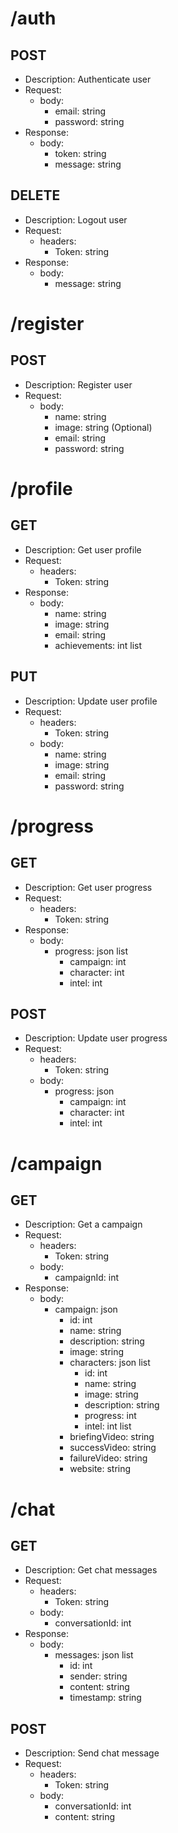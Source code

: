 # /auth
## POST
- Description: Authenticate user
- Request:
    - body:
        - email: string
        - password: string
- Response:
    - body:
        - token: string
        - message: string

## DELETE
- Description: Logout user
- Request:
    - headers:
        - Token: string
- Response:
    - body:
        - message: string

# /register
## POST
- Description: Register user
- Request:
    - body:
        - name: string
        - image: string (Optional)
        - email: string
        - password: string

# /profile
## GET
- Description: Get user profile
- Request:
    - headers:
        - Token: string
- Response:
    - body:
        - name: string
        - image: string
        - email: string
        - achievements: int list

## PUT
- Description: Update user profile
- Request:
    - headers:
        - Token: string
    - body:
        - name: string
        - image: string
        - email: string
        - password: string

# /progress
## GET
- Description: Get user progress
- Request:
    - headers:
        - Token: string
- Response:
    - body:
        - progress: json list
            - campaign: int
            - character: int
            - intel: int

## POST
- Description: Update user progress
- Request:
    - headers:
        - Token: string
    - body:
        - progress: json
            - campaign: int
            - character: int
            - intel: int

# /campaign
## GET
- Description: Get a campaign
- Request:
    - headers:
        - Token: string
    - body:
        - campaignId: int
- Response:
    - body:
        - campaign: json
            - id: int
            - name: string
            - description: string
            - image: string
            - characters: json list
                - id: int
                - name: string
                - image: string
                - description: string
                - progress: int
                - intel: int list
            - briefingVideo: string
            - successVideo: string
            - failureVideo: string
            - website: string

# /chat
## GET
- Description: Get chat messages
- Request:
    - headers:
        - Token: string
    - body:
        - conversationId: int
- Response:
    - body:
        - messages: json list
            - id: int
            - sender: string
            - content: string
            - timestamp: string

## POST
- Description: Send chat message
- Request:
    - headers:
        - Token: string
    - body:
        - conversationId: int
        - content: string